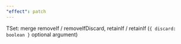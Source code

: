 ```yaml
---
"effect": patch
---
```


TSet: merge removeIf / removeIfDiscard, retainIf / retainIf (`{ discard: boolean }` optional argument)
